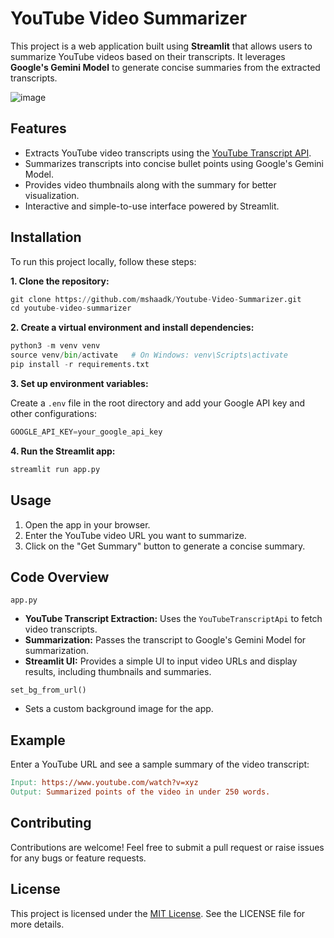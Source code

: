 # YouTube Video Summarizer
This project is a web application built using **Streamlit** that allows users to summarize YouTube videos based on their transcripts. It leverages **Google's Gemini Model** to generate concise summaries from the extracted transcripts.

![image](https://github.com/user-attachments/assets/91496b01-455a-495f-a83e-107c24fc78d7)

## Features
- Extracts YouTube video transcripts using the [YouTube Transcript API](https://github.com/jdepoix/youtube-transcript-api).
- Summarizes transcripts into concise bullet points using Google's Gemini Model.
- Provides video thumbnails along with the summary for better visualization.
- Interactive and simple-to-use interface powered by Streamlit.

##  Installation
To run this project locally, follow these steps:

**1. Clone the repository:**

```python
git clone https://github.com/mshaadk/Youtube-Video-Summarizer.git
cd youtube-video-summarizer
```

**2. Create a virtual environment and install dependencies:**

```python
python3 -m venv venv
source venv/bin/activate   # On Windows: venv\Scripts\activate
pip install -r requirements.txt
```

**3. Set up environment variables:**

Create a `.env` file in the root directory and add your Google API key and other configurations:

```python
GOOGLE_API_KEY=your_google_api_key
```

**4. Run the Streamlit app:**

```python
streamlit run app.py
```

## Usage
1. Open the app in your browser.
2. Enter the YouTube video URL you want to summarize.
3. Click on the "Get Summary" button to generate a concise summary.

## Code Overview
`app.py`
- **YouTube Transcript Extraction:** Uses the `YouTubeTranscriptApi` to fetch video transcripts.
- **Summarization:** Passes the transcript to Google's Gemini Model for summarization.
- **Streamlit UI:** Provides a simple UI to input video URLs and display results, including thumbnails and summaries.

`set_bg_from_url()`
- Sets a custom background image for the app.
  
## Example
Enter a YouTube URL and see a sample summary of the video transcript:

```makefile
Input: https://www.youtube.com/watch?v=xyz
Output: Summarized points of the video in under 250 words.
```

## Contributing
Contributions are welcome! Feel free to submit a pull request or raise issues for any bugs or feature requests.

## License
This project is licensed under the [MIT License](LICENSE.txt). See the LICENSE file for more details.
